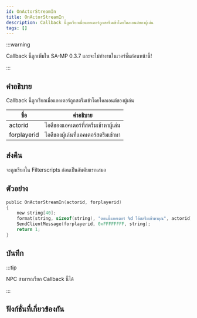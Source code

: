 ```yaml
---
id: OnActorStreamIn
title: OnActorStreamIn
description: Callback นี้ถูกเรียกเมื่อแอคเตอร์ถูกสตรีมเข้าโดยไคลเอนต์ของผู้เล่น
tags: []
---
```


:::warning

Callback นี้ถูกเพิ่มใน SA-MP 0.3.7 และจะไม่ทำงานในเวอร์ชั่นก่อนหน้านี้!

:::

## คำอธิบาย

Callback นี้ถูกเรียกเมื่อแอคเตอร์ถูกสตรีมเข้าโดยไคลเอนต์ของผู้เล่น

| ชื่อ        | คำอธิบาย                             |
| ----------- | ------------------------------------ |
| actorid     | ไอดีของแอคเตอร์ที่สตรีมเข้าหาผู้เล่น |
| forplayerid | ไอดีของผู้เล่นที่แอคเตอร์สตรีมเข้าหา |

## ส่งคืน

จะถูกเรียกใน Filterscripts ก่อนเป็นอันดับแรกเสมอ

## ตัวอย่าง

```c
public OnActorStreamIn(actorid, forplayerid)
{
    new string[40];
    format(string, sizeof(string), "ตอนนี้แอคเตอร์ %d ได้สตรีมเข้าหาคุณ", actorid);
    SendClientMessage(forplayerid, 0xFFFFFFFF, string);
    return 1;
}
```

## บันทึก

:::tip

NPC สามารถเรียก Callback นี้ได้

:::

## ฟังก์ชั่นที่เกี่ยวข้องกัน
